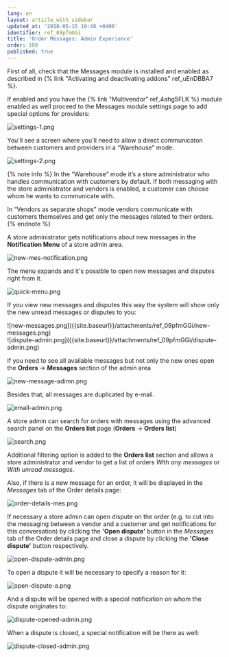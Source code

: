 ```yaml
---
lang: en
layout: article_with_sidebar
updated_at: '2018-05-15 10:48 +0400'
identifier: ref_09pfmGGi
title: 'Order Messages: Admin Experience'
order: 100
published: true
---
```

First of all, check that the Messages module is installed and enabled as described in {% link "Activating and deactivating addons" ref_uEnDBBA7 %}.

If enabled and you have the {% link "Multivendor" ref_4ahg5FLK %} module enabled as well proceed to the Messages module settings page to add special options for providers:

  ![settings-1.png]({{site.baseurl}}/attachments/ref_09pfmGGi/settings-1.png)

You'll see a screen where you'll need to allow a direct communicaton between customers and providers in a “Warehouse” mode:

  ![settings-2.png]({{site.baseurl}}/attachments/ref_09pfmGGi/settings-2.png)


{% note info %}
In the “Warehouse” mode it’s a store administrator who handles communication with customers by default. If both messaging with the store administrator and vendors is enabled, a customer can choose whom he wants to communicate with.

In “Vendors as separate shops” mode vendors communicate with customers themselves and get only the messages related to their orders.
{% endnote %}


A store administrator gets notifications about new messages in the **Notification Menu** of a store admin area.

  ![new-mes-notification.png]({{site.baseurl}}/attachments/ref_09pfmGGi/new-mes-notification.png)

The menu expands and it's possible to open new messages and disputes right from it.

  ![quick-menu.png]({{site.baseurl}}/attachments/ref_09pfmGGi/quick-menu.png)

If you view new messages and disputes this way the system will show only the new unread messages or disputes to you:
  
  <div class="ui stackable two column grid">
  <div class="column" markdown="span">![new-messages.png]({{site.baseurl}}/attachments/ref_09pfmGGi/new-messages.png)</div>
  <div class="column" markdown="span">![dispute-admin.png]({{site.baseurl}}/attachments/ref_09pfmGGi/dispute-admin.png)</div>
</div>

If you need to see all available messages but not only the new ones open the **Orders** -> **Messages** section of the admin area

  ![new-message-adimn.png]({{site.baseurl}}/attachments/ref_09pfmGGi/new-message-adimn.png)

Besides that, all messages are duplicated by e-mail.

  ![email-admin.png]({{site.baseurl}}/attachments/ref_09pfmGGi/email-admin.png)

A store admin can search for orders with messages using the advanced search panel on the **Orders list** page (**Orders** -> **Orders list**)
  
  ![search.png]({{site.baseurl}}/attachments/ref_09pfmGGi/search.png)

Additional filtering option is added to the **Orders list** section and allows a store administrator and vendor to get a list of orders _With any messages_ or _With unread messages_.

Also, if there is a new message for an order, it will be displayed in the _Messages_ tab of the Order details page:

![order-details-mes.png]({{site.baseurl}}/attachments/ref_09pfmGGi/order-details-mes.png)

If necessary a store admin can open dispute on the order (e.g. to cut into the messaging between a vendor and a customer and get notifications for this conversation) by clicking the **'Open dispute'** button in the _Messages_ tab of the Order details page and close a dispute by clicking the **'Close dispute'** button respectively.

![open-dispute-admin.png]({{site.baseurl}}/attachments/ref_09pfmGGi/open-dispute-admin.png)

To open a dispute it will be necessary to specify a reason for it:

![open-dispute-a.png]({{site.baseurl}}/attachments/ref_09pfmGGi/open-dispute-a.png)

And a dispute will be opened with a special notification on whom the dispute originates to:

![dispute-opened-admin.png]({{site.baseurl}}/attachments/ref_09pfmGGi/dispute-opened-admin.png)

When a dispute is closed, a special notification will be there as well:

![dispute-closed-admin.png]({{site.baseurl}}/attachments/ref_09pfmGGi/dispute-closed-admin.png)



